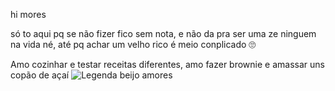 
hi mores

só to aqui pq se não fizer fico sem nota, e não da pra ser uma ze ninguem na vida né, até 
pq achar um velho rico é meio conplicado 🙄

Amo cozinhar e testar receitas diferentes, amo fazer brownie e amassar uns copão de açaí 
![Legenda beijo amores](https://media1.tenor.com/m/8NjFaJb22REAAAAC/maria-jose-maria-cururu.gif)
